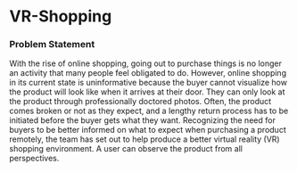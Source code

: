 # VR-Shopping

### Problem Statement
With the rise of online shopping, going out to purchase things is no longer an activity that many people feel obligated to do. However, online shopping in its current state is uninformative because the buyer cannot visualize how the product will look like when it arrives at their door. They can only look at the product through professionally doctored photos. Often, the product comes broken or not as they expect, and a lengthy return process has to be initiated before the buyer gets what they want. Recognizing the need for buyers to be better informed on what to expect when purchasing a product remotely, the team has set out to help produce a better virtual reality (VR) shopping environment. A user can observe the product from all perspectives.
